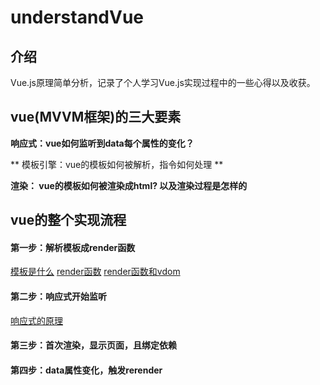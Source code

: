 # understandVue

## 介绍
  Vue.js原理简单分析，记录了个人学习Vue.js实现过程中的一些心得以及收获。

## vue(MVVM框架)的三大要素
**响应式：vue如何监听到data每个属性的变化？**

** 模板引擎：vue的模板如何被解析，指令如何处理 **

**渲染： vue的模板如何被渲染成html? 以及渲染过程是怎样的**

## vue的整个实现流程
#### 第一步：解析模板成render函数
[模板是什么](./docs/模板的本质.md)
[render函数](./docs/render函数.md)
[render函数和vdom](./docs/render函数和vdom.md)

#### 第二步：响应式开始监听
[响应式的原理](./docs/响应式的原理.md)

#### 第三步：首次渲染，显示页面，且绑定依赖

#### 第四步：data属性变化，触发rerender
